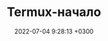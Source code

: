 ---
layout: post
title:  "Termux-начало"
date:   2022-07-04 9:28:13 +0300
categories: linux
permalink: /termux-start/
---
